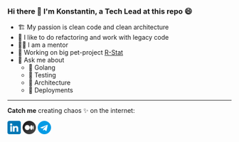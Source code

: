 ### Hi there 👋 I'm Konstantin, a Tech Lead at this repo 😄
- 🏗️ My passion is clean code and clean architecture 
- 🧯 I like to do refactoring and work with legacy️ code
- 👨‍🎓 I am a mentor
- 🔭 Working on big pet-project [R-Stat](https://r-stat.org/)
- 💬 Ask me about
  - 🦫 Golang
  - 🧪 Testing
  - 🧱 Architecture
  - 🚠 Deployments

---
**Catch me** creating chaos ✨ on the internet:
<p>
<a href="https://www.linkedin.com/in/ihippik/" target="blank"><img src="linkedin.png" title = "LinkedIn" alt="" height="30" /></a>
<a href="https://medium.com/scum-gazeta" target="blank"><img src="medium.png" alt="Medium" height="30" /></a>
<a href="https://t.me/scum_electro" target="blank"><img src="telegram.png" alt="Telegram" height="30" /></a>
</p>
